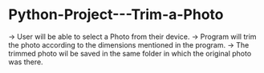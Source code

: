 # Python-Project---Trim-a-Photo

-> User will be able to select a Photo from their device.
-> Program will trim the photo according to the dimensions mentioned in the program.
-> The trimmed photo wil be saved in the same folder in which the original photo was there.
